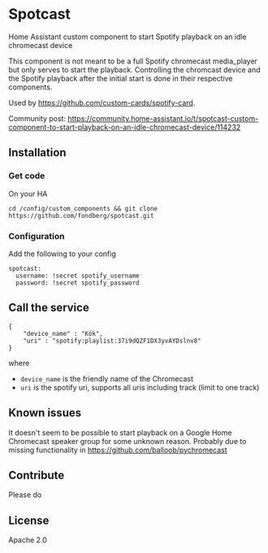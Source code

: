 # Spotcast 
Home Assistant custom component to start Spotify playback on an idle chromecast device

This component is not meant to be a full Spotify chromecast media_player but only serves to start the playback. Controlling the chromcast device and the Spotify playback after the initial start is done in their respective components.

Used by https://github.com/custom-cards/spotify-card.

Community post: https://community.home-assistant.io/t/spotcast-custom-component-to-start-playback-on-an-idle-chromecast-device/114232

## Installation


### Get code
On your HA
```
cd /config/custom_components && git clone https://github.com/fondberg/spotcast.git
```


### Configuration
Add the following to your config
```
spotcast:
  username: !secret spotify_username
  password: !secret spotify_password
```


## Call the service
```
{
	"device_name" : "Kök",
	"uri" : "spotify:playlist:37i9dQZF1DX3yvAYDslnv8"
}
```
where 
 - `device_name` is the friendly name of the Chromecast
 - `uri` is the spotify uri, supports all uris including track (limit to one track)
 
 ## Known issues
 It doesn't seem to be possible to start playback on a Google Home Chromecast speaker group for some unknown reason. Probably due to missing functionality in https://github.com/balloob/pychromecast
 
 
 ## Contribute
 Please do
 
 ## License
 Apache 2.0
